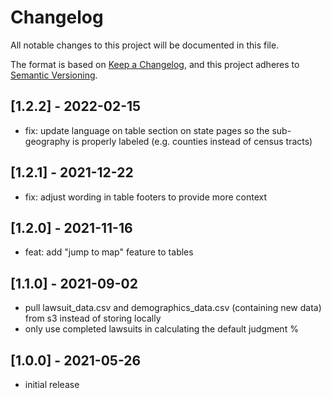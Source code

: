 # Changelog

All notable changes to this project will be documented in this file.

The format is based on [Keep a Changelog](https://keepachangelog.com/en/1.0.0/),
and this project adheres to [Semantic Versioning](https://semver.org/spec/v2.0.0.html).

## [1.2.2] - 2022-02-15

- fix: update language on table section on state pages so the sub-geography is properly labeled (e.g. counties instead of census tracts)

## [1.2.1] - 2021-12-22

- fix: adjust wording in table footers to provide more context

## [1.2.0] - 2021-11-16

- feat: add "jump to map" feature to tables

## [1.1.0] - 2021-09-02

- pull lawsuit_data.csv and demographics_data.csv (containing new data) from s3 instead of storing locally
- only use completed lawsuits in calculating the default judgment %

## [1.0.0] - 2021-05-26

- initial release
